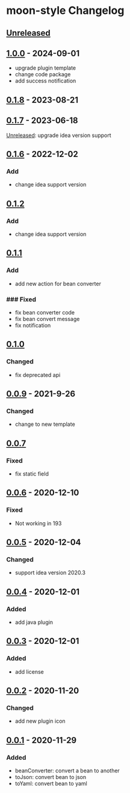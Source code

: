 <!-- Keep a Changelog guide -> https://keepachangelog.com -->

# moon-style Changelog

## [Unreleased]

## [1.0.0] - 2024-09-01

- upgrade plugin template
- change code package
- add success notification

## [0.1.8] - 2023-08-21

## [0.1.7] - 2023-06-18

[Unreleased]: upgrade idea version support
## [0.1.6] - 2022-12-02

### Add

- change idea support version

## [0.1.2]

### Add

- change idea support version

## [0.1.1]

### Add

- add new action for bean converter

### ### Fixed

- fix bean converter code
- fix bean convert message
- fix notification

## [0.1.0]

### Changed

- fix deprecated api

## [0.0.9] - 2021-9-26

### Changed

- change to new template

## [0.0.7]

### Fixed

- fix static field

## [0.0.6] - 2020-12-10

### Fixed

- Not working in 193

## [0.0.5] - 2020-12-04

### Changed

- support idea version 2020.3

## [0.0.4] - 2020-12-01

### Added

- add java plugin

## [0.0.3] - 2020-12-01

### Added

- add license

## [0.0.2] - 2020-11-20

### Changed

- add new plugin icon

## [0.0.1] - 2020-11-29

### Added

- beanConverter: convert a bean to another
- toJson: convert bean to json
- toYaml: convert bean to yaml

[Unreleased]: https://github.com/sudajiaqi/moon-style/compare/v1.0.0...HEAD
[1.0.0]: https://github.com/sudajiaqi/moon-style/compare/v0.1.8...v1.0.0
[0.1.8]: https://github.com/sudajiaqi/moon-style/compare/v0.1.7...v0.1.8
[0.1.7]: https://github.com/sudajiaqi/moon-style/compare/v0.1.6...v0.1.7
[0.1.6]: https://github.com/sudajiaqi/moon-style/compare/v0.1.2...v0.1.6
[0.1.2]: https://github.com/sudajiaqi/moon-style/compare/v0.1.1...v0.1.2
[0.1.1]: https://github.com/sudajiaqi/moon-style/compare/v0.1.0...v0.1.1
[0.1.0]: https://github.com/sudajiaqi/moon-style/compare/v0.0.9...v0.1.0
[0.0.9]: https://github.com/sudajiaqi/moon-style/compare/v0.0.7...v0.0.9
[0.0.7]: https://github.com/sudajiaqi/moon-style/compare/v0.0.6...v0.0.7
[0.0.6]: https://github.com/sudajiaqi/moon-style/compare/v0.0.5...v0.0.6
[0.0.5]: https://github.com/sudajiaqi/moon-style/compare/v0.0.4...v0.0.5
[0.0.4]: https://github.com/sudajiaqi/moon-style/compare/v0.0.3...v0.0.4
[0.0.3]: https://github.com/sudajiaqi/moon-style/compare/v0.0.2...v0.0.3
[0.0.2]: https://github.com/sudajiaqi/moon-style/compare/v0.0.1...v0.0.2
[0.0.1]: https://github.com/sudajiaqi/moon-style/commits/v0.0.1
